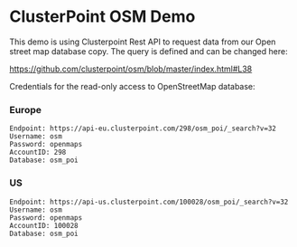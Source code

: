 # ClusterPoint OSM Demo

This demo is using Clusterpoint Rest API to request data from our
Open street map database copy. The query is defined and can
be changed here:

https://github.com/clusterpoint/osm/blob/master/index.html#L38

Credentials for the read-only access to OpenStreetMap database:


### Europe

    Endpoint: https://api-eu.clusterpoint.com/298/osm_poi/_search?v=32
    Username: osm
    Password: openmaps
    AccountID: 298
    Database: osm_poi

### US

    Endpoint: https://api-us.clusterpoint.com/100028/osm_poi/_search?v=32
    Username: osm
    Password: openmaps
    AccountID: 100028
    Database: osm_poi

